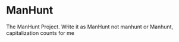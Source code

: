 # ManHunt
The ManHunt Project. Write it as ManHunt not manhunt or Manhunt, capitalization counts for me
